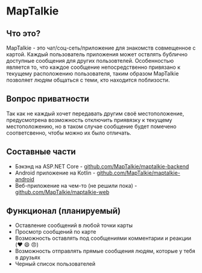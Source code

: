 # MapTalkie

## Что это?
MapTalkie - это чат/соц-сеть/приложение для знакомств совмещенное с картой. 
Каждый пользователь приложения может оствлять бублично доступные сообщения 
для других пользовтелей. Особенностью является то, что каждое сообщение 
непосредственно привязано к текущему расположению пользователя, таким образом
MapTalkie позволяет людям общаться с теми, кто находится поблизости.

## Вопрос приватности
Так как не каждый хочет передавать другим своё местоположение, предусмотрена
возможность отключить приявязку к текущему местоположению, но в таком случае
сообщение будет помечено соответсвенно, чтобы можно их было отличать.

## Составные части
* Бэкэнд на ASP.NET Core - [github.com/MapTalkie/maptalkie-backend](https://github.com/MapTalkie/maptalkie-backend)
* Android приложение на Kotlin - [github.com/MapTalkie/maptalkie-android](https://github.com/MapTalkie/maptalkie-android)
* Веб-приложение на чем-то (не решили пока) - [github.com/MapTalkie/maptalkie-web](https://github.com/MapTalkie/maptalkie-web)

## Функционал (планируемый)
* Оставление сообщений в любой точки карты
* Просмотр сообщений по карте
* Возможность оставлять под сообщениями комментарии и реакции (:heart: :smile: :angry:)
* Возможность отправлять прямые сообщения людям, которые у тебя в друзьях
* Черный список пользователей
